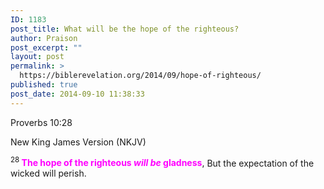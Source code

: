 ```yaml
---
ID: 1183
post_title: What will be the hope of the righteous?
author: Praison
post_excerpt: ""
layout: post
permalink: >
  https://biblerevelation.org/2014/09/hope-of-righteous/
published: true
post_date: 2014-09-10 11:38:33
---
```

<p class="passage-display"><span class="passage-display-bcv">Proverbs 10:28</span></p>
<p class="passage-display"><span class="passage-display-version">New King James Version (NKJV)</span></p>

<div class="poetry">
<p class="line"><span id="en-NKJV-16685" class="text Prov-10-28"><sup class="versenum">28 </sup><span style="color: #ff00ff;"><strong>The hope of the righteous <i>will be</i> gladness</strong></span>,</span>
<span class="text Prov-10-28">But the expectation of the wicked will perish.</span></p>

</div>
